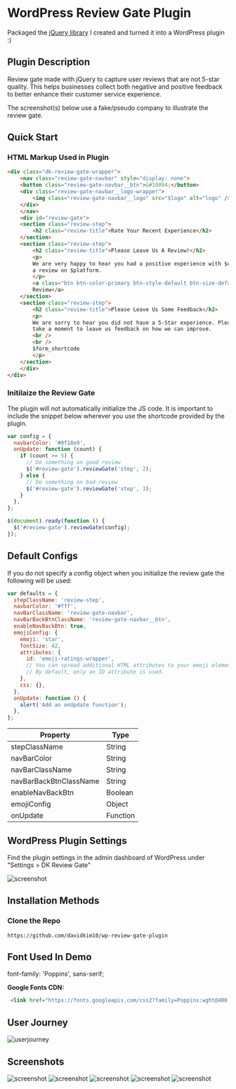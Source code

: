 # WordPress Review Gate Plugin

Packaged the [jQuery library](https://github.com/davidkim10/jquery-review-gate) I created and turned it into a WordPress plugin :)

## Plugin Description

Review gate made with jQuery to capture user reviews that are not 5-star quality. This helps businesses collect both negative and positive feedback to better enhance their customer service experience.

The screenshot(s) below use a fake/pseudo company to illustrate the review gate.

## Quick Start

### HTML Markup Used in Plugin

```html
<div class="dk-review-gate-wrapper">
    <nav class="review-gate-navbar" style="display: none">
    <button class="review-gate-navbar__btn">&#10094;</button>
    <div class="review-gate-navbar__logo-wrapper">
        <img class="review-gate-navbar__logo" src="$logo" alt="logo" />
    </div>
    </nav>
    <div id="review-gate">
    <section class="review-step">
        <h2 class="review-title">Rate Your Recent Experience</h2>
    </section>
    <section class="review-step">
        <h2 class="review-title">Please Leave Us A Review!</h2>
        <p>
        We are very happy to hear you had a positive experience with $company. Please take a second to leave us
        a review on $platform.
        </p>
        <a class="btn btn-color-primary btn-style-default btn-size-default leave-review-btn" href="$link">Leave
        Review</a>
    </section>
    <section class="review-step">
        <h2 class="review-title">Please Leave Us Some Feedback</h2>
        <p>
        We are sorry to hear you did not have a 5-Star experience. Please
        take a moment to leave us feedback on how we can improve.
        <br />
        <br />
        $form_shortcode
        </p>
    </section>
    </div>
</div>
```

### Initilaize the Review Gate

The plugin will not automatically initialize the JS code. It is important to include the snippet below wherever you use the shortcode provided by the plugin.

```javascript
var config = {
  navbarColor: '#0f18e9',
  onUpdate: function (count) {
    if (count >= 5) {
      // Do something on good review
      $('#review-gate').reviewGate('step', 2);
    } else {
      // Do something on bad review
      $('#review-gate').reviewGate('step', 3);
    }
  },
};

$(document).ready(function () {
  $('#review-gate').reviewGate(config);
});
```

## Default Configs

If you do not specify a config object when you initialize the review gate the following will be used:

```javascript
var defaults = {
  stepClassName: 'review-step',
  navbarColor: '#fff',
  navBarClassName: 'review-gate-navbar',
  navBarBackBtnClassName: 'review-gate-navbar__btn',
  enableNavBackBtn: true,
  emojiConfig: {
    emoji: 'star',
    fontSize: 42,
    attributes: {
      id: 'emoji-ratings-wrapper',
      // You can spread additional HTML attributes to your emoji element wrapper.
      // By default, only an ID attribute is used.
    },
    css: {},
  },
  onUpdate: function () {
    alert('Add an onUpdate function');
  },
};
```

| Property               | Type     |
| ---------------------- | -------- |
| stepClassName          | String   |
| navBarColor            | String   |
| navBarClassName        | String   |
| navBarBackBtnClassName | String   |
| enableNavBackBtn       | Boolean  |
| emojiConfig            | Object   |
| onUpdate               | Function |

## WordPress Plugin Settings

Find the plugin settings in the admin dashboard of WordPress under "Settings > DK Review Gate"

![screenshot](./img/screenshot-01.png)

## Installation Methods

### Clone the Repo

```console
https://github.com/davidkim10/wp-review-gate-plugin
```

## Font Used In Demo

font-family: 'Poppins', sans-serif;

**Google Fonts CDN:**

```html
 <link href="https://fonts.googleapis.com/css2?family=Poppins:wght@400;700&display=swap" rel="stylesheet" />
```

## User Journey

![userjourney](https://raw.githubusercontent.com/davidkim10/jquery-review-gate/master/img/user-journey-flow.png)

## Screenshots

![screenshot](https://raw.githubusercontent.com/davidkim10/jquery-review-gate/master/img/screenshots/screenshot-00.png)
![screenshot](https://raw.githubusercontent.com/davidkim10/jquery-review-gate/master/img/screenshots/screenshot-01.png)
![screenshot](https://raw.githubusercontent.com/davidkim10/jquery-review-gate/master/img/screenshots/screenshot-02.png)
![screenshot](https://raw.githubusercontent.com/davidkim10/jquery-review-gate/master/img/screenshots/screenshot-03.png)
![screenshot](https://raw.githubusercontent.com/davidkim10/jquery-review-gate/master/img/screenshots/screenshot-04.png)
